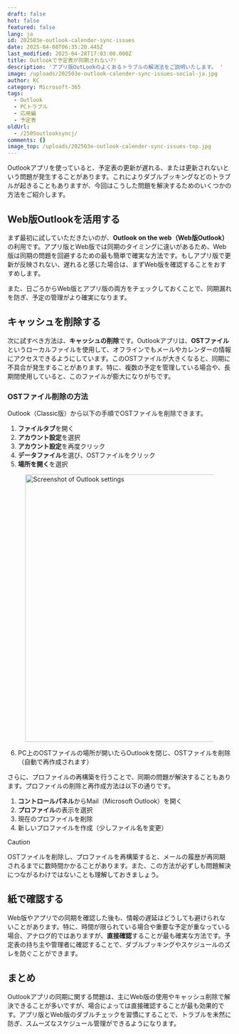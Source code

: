 ```yaml
---
draft: false
hot: false
featured: false
lang: ja
id: 202503e-outlook-calender-sync-issues
date: 2025-04-08T06:35:20.445Z
last_modified: 2025-04-28T17:03:00.000Z
title: Outlookで予定表が同期されない?!
description: 'アプリ版OutLookのよくあるトラブルの解消法をご説明いたします。 '
image: /uploads/202503e-outlook-calender-sync-issues-social-ja.jpg
author: KC
category: Microsoft-365
tags:
  - Outlook
  - PCトラブル
  - 応用編
  - 予定表
oldUrl:
  - /2505outlooksyncj/
comments: {}
image_top: /uploads/202503e-outlook-calender-sync-issues-top.jpg
---
```

Outlookアプリを使っていると、予定表の更新が遅れる、または更新されないという問題が発生することがあります。これによりダブルブッキングなどのトラブルが起きることもありますが、今回はこうした問題を解決するためのいくつかの方法をご紹介します。

<!--more-->

## Web版Outlookを活用する
まず最初に試していただきたいのが、**Outlook on the web（Web版Outlook）** の利用です。アプリ版とWeb版では同期のタイミングに違いがあるため、Web版は同期の問題を回避するための最も簡単で確実な方法です。もしアプリ版で更新が反映されない、遅れると感じた場合は、まずWeb版を確認することをおすすめします。 

また、日ごろからWeb版とアプリ版の両方をチェックしておくことで、同期漏れを防ぎ、予定の管理がより確実になります。 

## キャッシュを削除する
次に試すべき方法は、**キャッシュの削除**です。Outlookアプリは、**OSTファイル**というローカルファイルを使用して、オフラインでもメールやカレンダーの情報にアクセスできるようにしています。このOSTファイルが大きくなると、同期に不具合が発生することがあります。特に、複数の予定を管理している場合や、長期間使用していると、このファイルが膨大になりがちです。 

### OSTファイル削除の方法 
Outlook（Classic版）から以下の手順でOSTファイルを削除できます。 

1. **ファイルタブ**を開く
2. **アカウント設定**を選択 
3. **アカウント設定**を再度クリック
4. **データファイル**を選び、OSTファイルをクリック
5. **場所を開く**を選択

<figure class="flex flex-col justify-start items-left">
  <img alt="Screenshot of Outlook settings" src="/uploads/202503e-outlook-calender-sync-issue-ja.png" width="600px" transform-images="avif webp png jpeg 600@2">
</figure>

6. PC上のOSTファイルの場所が開いたらOutlookを閉じ、OSTファイルを削除（自動で再作成されます）

さらに、プロファイルの再構築を行うことで、同期の問題が解決することもあります。プロファイルの削除と再作成方法は以下の通りです。

1. **コントロールパネル**からMail（Microsoft Outlook）を開く
2. **プロファイル**の表示を選択
3. 現在のプロファイルを削除 
4. 新しいプロファイルを作成（少しファイル名を変更）

> [!CAUTION]
> OSTファイルを削除し、プロファイルを再構築すると、メールの履歴が再同期されるまでに数時間かかることがあります。また、この方法が必ずしも問題解決につながるわけではないことも理解しておきましょう。

## 紙で確認する
Web版やアプリでの同期を確認した後も、情報の遅延はどうしても避けられないことがあります。特に、時間が限られている場合や重要な予定が重なっている場合、アナログ的ではありますが、**直接確認**することが最も確実な方法です。予定表の持ち主や管理者に確認することで、ダブルブッキングやスケジュールのズレを防ぐことができます。

## まとめ
Outlookアプリの同期に関する問題は、主にWeb版の使用やキャッシュ削除で解決できることが多いですが、場合によっては直接確認することが最も効果的です。アプリ版とWeb版のダブルチェックを習慣にすることで、トラブルを未然に防ぎ、スムーズなスケジュール管理ができるようになります。
